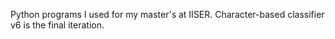 Python programs I used for my master's at IISER. Character-based classifier v6 is the final iteration.
